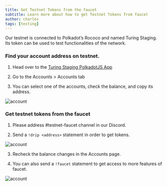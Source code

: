 ```yaml
---
title: Get Testnet Tokens from the faucet
subtitle: Learn more about how to get Testnet Tokens from faucet
author: charles
tags: [testing]
---
```


Our testnet is connected to Polkadot’s Rococo and named Turing Staging. Its token can be used to test functionalities of the network.

### Find your account address on testnet.
1. Head over to the [Turing Staging PolkadotJS App](https://polkadot.js.org/apps/?rpc=wss%3A%2F%2Frpc.turing-staging.oak.tech%2Fpublic-ws#/explorer)
   
2. Go to the Accounts > Accounts tab
   
3. You can select one of the accounts, check the balance, and copy its address.

![account](../../assets/img/testnet-tokens/account.jpg)

### Get testnet tokens from the faucet

1. Please address #testnet-faucet channel in our Discord.

2. Send a `!drip <address>` statement in order to get tokens.

![account](../../assets/img/testnet-tokens/drip.png)

3. Recheck the balance changes in the Accounts page.

4. You can also send a `!faucet` statement to get access to more features of faucet.

![account](../../assets/img/testnet-tokens/faucet.png)
